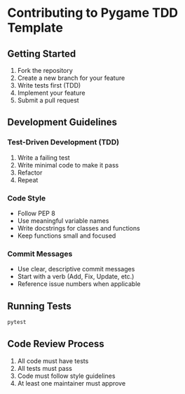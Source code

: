 # Contributing to Pygame TDD Template

## Getting Started

1. Fork the repository
2. Create a new branch for your feature
3. Write tests first (TDD)
4. Implement your feature
5. Submit a pull request

## Development Guidelines

### Test-Driven Development (TDD)

1. Write a failing test
2. Write minimal code to make it pass
3. Refactor
4. Repeat

### Code Style

- Follow PEP 8
- Use meaningful variable names
- Write docstrings for classes and functions
- Keep functions small and focused

### Commit Messages

- Use clear, descriptive commit messages
- Start with a verb (Add, Fix, Update, etc.)
- Reference issue numbers when applicable

## Running Tests

```bash
pytest
```

## Code Review Process

1. All code must have tests
2. All tests must pass
3. Code must follow style guidelines
4. At least one maintainer must approve
